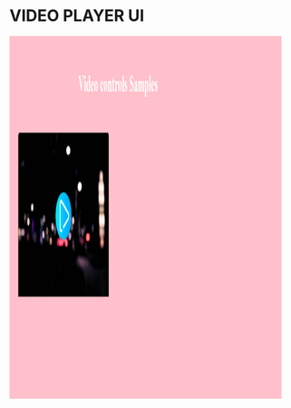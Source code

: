 # VIDEO PLAYER UI

<img src="https://github.com/sanjayengineer121/BASIC-Video-Player-UI/blob/main/video%20control.png" height="640px" width="480px">
